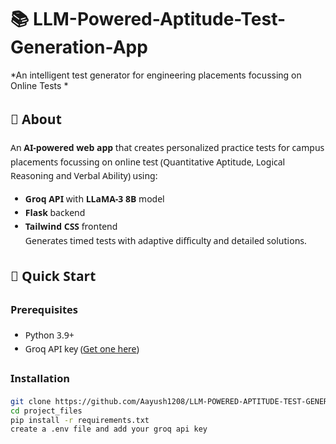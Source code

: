 # 📚 LLM-Powered-Aptitude-Test-Generation-App

*An intelligent test generator for engineering placements focussing on Online Tests *

<div style="font-family: 'Segoe UI', Tahoma, Geneva, Verdana, sans-serif; line-height: 1.6">

## 🎯 About
An **AI-powered web app** that creates personalized practice tests for campus placements focussing on online test (Quantitative Aptitude, Logical Reasoning and Verbal Ability) using:
- **Groq API** with **LLaMA-3 8B** model  
- **Flask** backend  
- **Tailwind CSS** frontend  
Generates timed tests with adaptive difficulty and detailed solutions.

## 🚀 Quick Start

### Prerequisites
- Python 3.9+
- Groq API key ([Get one here](https://console.groq.com/keys))

### Installation
```bash
git clone https://github.com/Aayush1208/LLM-POWERED-APTITUDE-TEST-GENERATION-APP
cd project_files
pip install -r requirements.txt
create a .env file and add your groq api key
